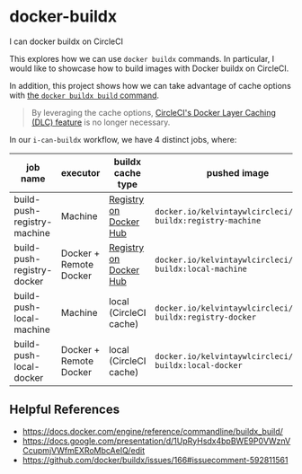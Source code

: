 # docker-buildx
I can docker buildx on CircleCI

This explores how we can use `docker buildx` commands.
In particular, I would like to showcase how to build images with Docker buildx on CircleCI.

In addition, this project shows how we can take advantage of cache options with [the `docker buildx build` command](https://docs.docker.com/engine/reference/commandline/buildx_build/).

> By leveraging the cache options, [CircleCI's Docker Layer Caching (DLC) feature](https://circleci.com/docs/docker-layer-caching) is no longer necessary.

In our `i-can-buildx` workflow, we have 4 distinct jobs, where:

| job name | executor | buildx cache type | pushed image |
| --- | --- | --- | --- |
| build-push-registry-machine | Machine | [Registry on Docker Hub](https://hub.docker.com/r/kelvintaywlcircleci/hello-buildx-registry-cache) | `docker.io/kelvintaywlcircleci/hello-buildx:registry-machine` |
| build-push-registry-docker | Docker + Remote Docker | [Registry on Docker Hub](https://hub.docker.com/r/kelvintaywlcircleci/hello-buildx-registry-cache) | `docker.io/kelvintaywlcircleci/hello-buildx:local-machine` |
| build-push-local-machine | Machine | local (CircleCI cache) | `docker.io/kelvintaywlcircleci/hello-buildx:registry-docker` |
| build-push-local-docker | Docker + Remote Docker | local (CircleCI cache) | `docker.io/kelvintaywlcircleci/hello-buildx:local-docker` |


## Helpful References

- https://docs.docker.com/engine/reference/commandline/buildx_build/
- https://docs.google.com/presentation/d/1UpRyHsdx4bpBWE9P0VWznVCcupmjVWfmEXRoMbcAeIQ/edit
- https://github.com/docker/buildx/issues/166#issuecomment-592811561

